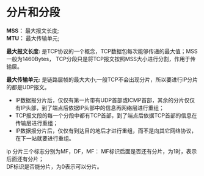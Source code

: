 # 分片和分段

**MSS：** 最大报文长度;  
**MTU：** 最大传输单元;  

**最大报文长度:** 是TCP协议的一个概念，TCP数据包每次能够传递的最大值；MSS一般为1460Bytes，
TCP分段只是将TCP报文按照MSS大小进行分割，作用于传输层。   

**最大传输单元:** 是链路层帧的最大大小;一般TCP不会出现分片，所以要进行IP分片的都是UDP报文。

* IP数据报分片后，仅仅有第一片带有UDP首部或ICMP首部，其余的分片仅仅有IP头部，到了端点后依据IP头部中的信息再网络层进行重组；  
* TCP报文段的每一个分段中都有TCP首部，到了端点后依据TCP首部的信息在传输层进行重组；
* IP数据报分片后，仅仅有到达目的地后才进行重组，而不是向其它网络协议，在下一站就要进行重组。


ip 分片三个标志分别为MF，DF，MF：
MF标识后面是否还有分片，为1时，表示后面还有分片；  
DF标识是否能分片，为0表示可以分片。

